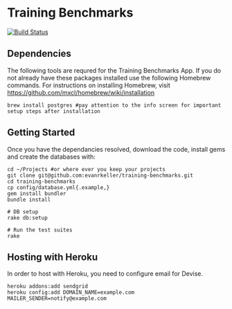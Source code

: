 # Training Benchmarks
[![Build Status](https://travis-ci.org/evanrkeller/training-benchmarks.png)](https://travis-ci.org/evanrkeller/training-benchmarks)

## Dependencies

  The following tools are requred for the Training Benchmarks App. If you do not already have these packages installed use the following Homebrew commands. For instructions on installing Homebrew, visit <https://github.com/mxcl/homebrew/wiki/installation>

    brew install postgres #pay attention to the info screen for important setup steps after installation

## Getting Started

  Once you have the dependancies resolved, download the code, install gems and create the databases with:

    cd ~/Projects #or where ever you keep your projects
    git clone git@github.com:evanrkeller/training-benchmarks.git
    cd training-benchmarks
    cp config/database.yml{.example,}
    gem install bundler
    bundle install

    # DB setup
    rake db:setup

    # Run the test suites
    rake

## Hosting with Heroku

  In order to host with Heroku, you need to configure email for Devise.

    heroku addons:add sendgrid
    heroku config:add DOMAIN_NAME=example.com MAILER_SENDER=notify@example.com

